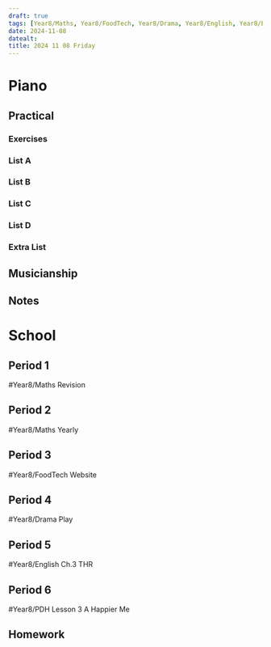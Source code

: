 ```yaml
---
draft: true
tags: [Year8/Maths, Year8/FoodTech, Year8/Drama, Year8/English, Year8/PDH]
date: 2024-11-08
datealt:
title: 2024 11 08 Friday
---
```



# Piano

## Practical

### Exercises

### List A

### List B

### List C

### List D

### Extra List

## Musicianship

## Notes

# School

## Period 1

#Year8/Maths
Revision

## Period 2

#Year8/Maths
Yearly

## Period 3

#Year8/FoodTech
Website

## Period 4

#Year8/Drama
Play

## Period 5

#Year8/English
Ch.3 THR

## Period 6

#Year8/PDH
Lesson 3 A Happier Me

## Homework
